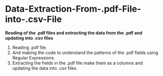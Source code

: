 # Data-Extraction-From-.pdf-File-into-.csv-File
**Reading of the .pdf files and extracting the data from the .pdf and updating into .csv files**

1. Reading .pdf file.
2. And making the code to understand the patterns of the .pdf fields using Regular Expressions.
3. Extracting the fields in the .pdf file make them as a columns and updating the data into .csv files.
